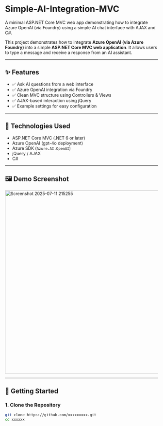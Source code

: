 # Simple-AI-Integration-MVC
A minimal ASP.NET Core MVC web app demonstrating how to integrate Azure OpenAI (via Foundry) using a simple AI chat interface with AJAX and C#.

This project demonstrates how to integrate **Azure OpenAI (via Azure Foundry)** into a simple **ASP.NET Core MVC web application**. It allows users to type a message and receive a response from an AI assistant.

---

## ✨ Features

- ✅ Ask AI questions from a web interface
- ✅ Azure OpenAI integration via Foundry
- ✅ Clean MVC structure using Controllers & Views
- ✅ AJAX-based interaction using jQuery
- ✅ Example settings for easy configuration

---

## 🧰 Technologies Used

- ASP.NET Core MVC (.NET 6 or later)
- Azure OpenAI (gpt-4o deployment)
- Azure SDK (`Azure.AI.OpenAI`)
- jQuery / AJAX
- C#

---

## 🖼️ Demo Screenshot

<img width="1039" height="603" alt="Screenshot 2025-07-11 215255" src="https://github.com/user-attachments/assets/93b5a55e-9417-4994-b582-2027601d45bb" />

---

## 🚀 Getting Started

### 1. Clone the Repository

```bash
git clone https://github.com/xxxxxxxxx.git
cd xxxxxx


